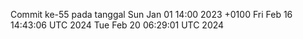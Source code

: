 Commit ke-55 pada tanggal Sun Jan 01 14:00 2023 +0100
Fri Feb 16 14:43:06 UTC 2024
Tue Feb 20 06:29:01 UTC 2024
